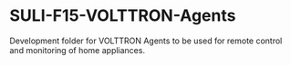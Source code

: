 # SULI-F15-VOLTTRON-Agents
Development folder for VOLTTRON Agents to be used for remote control and monitoring of home appliances.
